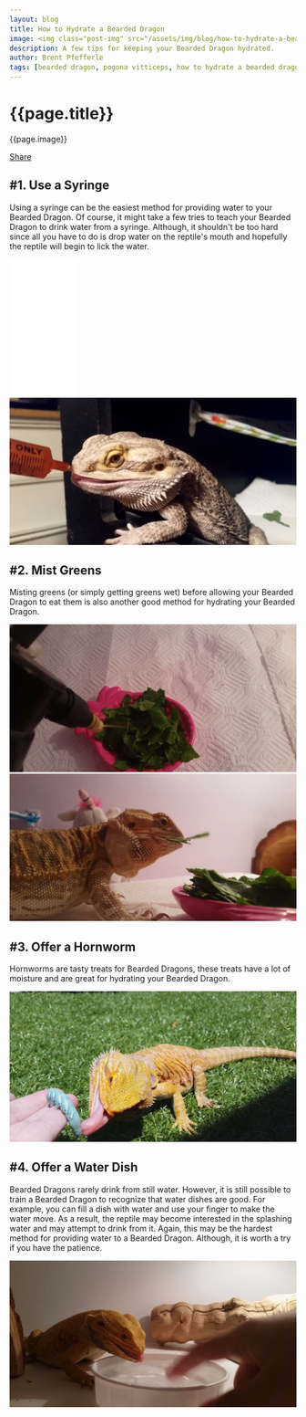 ```yaml
---
layout: blog
title: How to Hydrate a Bearded Dragon
image: <img class="post-img" src="/assets/img/blog/how-to-hydrate-a-bearded-dragon.jpg" alt="Picture of a Bearded Dragon.">
description: A few tips for keeping your Bearded Dragon hydrated.
author: Brent Pfefferle
tags: [bearded dragon, pogona vitticeps, how to hydrate a bearded dragon, giving a bearded dragon water, how to make a bearded dragon drink water]
---
```


<!--Show More-->

# {{page.title}}
{{page.image}}

<div class="fb-share-button" data-href="http://www.beardeddragonowners.com/2020/07/20/how-to-hydrate-a-bearded-dragon.html" data-layout="button_count" data-size="large"><a target="_blank" href="https://www.facebook.com/sharer/sharer.php?u=http%3A%2F%2Fwww.beardeddragonowners.com%2F2020%2F07%2F20%2Fhow-to-hydrate-a-bearded-dragon.html&amp;src=sdkpreparse" class="fb-xfbml-parse-ignore">Share</a></div>

## #1. Use a Syringe

Using a syringe can be the easiest method for providing water to 
your Bearded Dragon. Of course, it might take a few tries to teach 
your Bearded Dragon to drink water from a syringe. Although, it shouldn't 
be too hard since all you have to do is drop water on the reptile's mouth 
and hopefully the reptile will begin to lick the water.

<iframe style="width:120px;height:240px;" marginwidth="0" marginheight="0" scrolling="no" frameborder="0" src="//ws-na.amazon-adsystem.com/widgets/q?ServiceVersion=20070822&OneJS=1&Operation=GetAdHtml&MarketPlace=US&source=ss&ref=as_ss_li_til&ad_type=product_link&tracking_id=beardeddragonownerswebsite-20&language=en_US&marketplace=amazon&region=US&placement=B010BWOOXA&asins=B010BWOOXA&linkId=c2f606f376d17fe432310185a967c912&show_border=true&link_opens_in_new_window=true"></iframe>

<img class="post-img" src="/assets/img/blog/dropper.jpg" alt="Bearded Dragon drinking water from a dropper.">

## #2. Mist Greens

Misting greens (or simply getting greens wet) before allowing your Bearded Dragon 
to eat them is also another good method for hydrating your Bearded Dragon.

<img class="post-img" src="/assets/img/blog/mist-greens.jpg" alt="Misting greens.">
<img class="post-img" src="/assets/img/blog/mist-greens-2.jpg" alt="Bearded Dragon eating wet greens.">

## #3. Offer a Hornworm

Hornworms are tasty treats for Bearded Dragons, these treats have a lot of moisture and are 
great for hydrating your Bearded Dragon.

<img class="post-img" src="/assets/img/blog/hornworm.jpg" alt="Bearded Dragon eating a hornworm.">

## #4. Offer a Water Dish

Bearded Dragons rarely drink from still water. However, it is still possible to train a 
Bearded Dragon to recognize that water dishes are good. For example, you can fill a dish 
with water and use your finger to make the water move. As a result, the reptile may become 
interested in the splashing water and may attempt to drink from it. Again, this may be 
the hardest method for providing water to a Bearded Dragon. Although, it is worth a try 
if you have the patience.

<img class="post-img" src="/assets/img/blog/water-dish.jpg" alt="Bearded Dragon drinking water from a dish.">